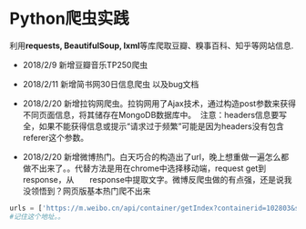 # Python爬虫实践

利用**requests, BeautifulSoup, lxml**等库爬取豆瓣、糗事百科、知乎等网站信息.
+ 2018/2/9 新增豆瓣音乐TP250爬虫

+ 2018/2/11 新增简书网30日信息爬虫 以及bug文档

+ 2018/2/20 新增拉钩网爬虫。拉钩网用了Ajax技术，通过构造post参数来获得不同页面信息，将其储存在MongoDB数据库中。
  注意：headers信息要写全，如果不能获得信息或提示“请求过于频繁”可能是因为headers没有包含referer这个参数。
  
+ 2018/2/20 新增微博热门。白天巧合的构造出了url，晚上想重做一遍怎么都做不出来了。。代替方法是用在chrome中选择移动端，request get到response，从       response中提取文字。微博反爬虫做的有点强，还是说我没领悟到？网页版基本热门爬不出来
```python
urls = ['https://m.weibo.cn/api/container/getIndex?containerid=102803&since_id={}'.format(i) for i in range(1,52)]
#记住这个地址。。
```
      

